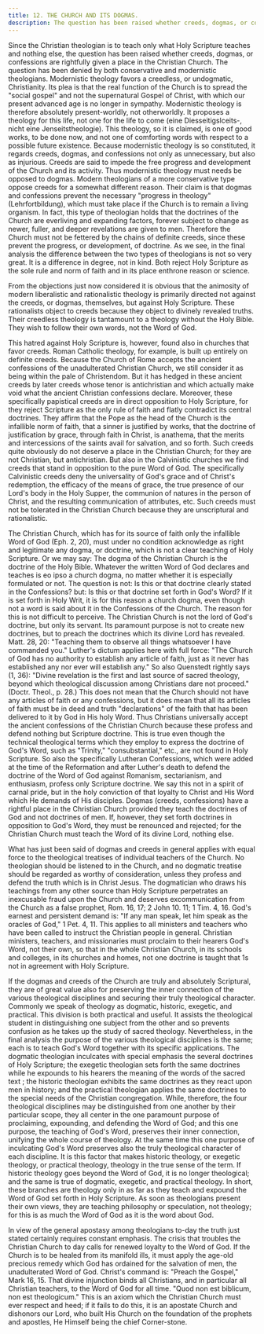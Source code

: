 ```yaml
---
title: 12. THE CHURCH AND ITS DOGMAS. 
description: The question has been raised whether creeds, dogmas, or confessions are rightfully given a place in the Christian Church.
---
```


Since the Christian theologian is to teach only what Holy Scripture teaches and nothing else, the question has been raised whether creeds, dogmas, or confessions are rightfully given a place in the Christian Church. The question has been denied by both conservative and modernistic theologians. Modernistic theology favors a creedless, or undogmatic, Christianity. Its plea is that the real function of the Church is to spread the "social gospel" and not the supernatural Gospel of Christ, with which our present advanced age is no longer in sympathy. Modernistic theology is therefore absolutely present-worldly, not otherworldly. It proposes a theology for this life, not one for the life to come (eine Diesseitigslceits-, nicht eine Jenseitstheologie). This theology, so it is claimed, is one of good works, to be done now, and not one of comforting words with respect to a possible future existence. Because modernistic theology is so constituted, it regards creeds, dogmas, and confessions not only as unnecessary, but also as injurious. Creeds are said to impede the free progress and development of the Church and its activity. Thus modernistic theology must needs be opposed to dogmas. Modern theologians of a more conservative type oppose creeds for a somewhat different reason. Their claim is that dogmas and confessions prevent the necessary "progress in theology" (Lehrfortbildung), which must take place if the Church is to remain a living organism. In fact, this type of theologian holds that the doctrines of the Church are everliving and expanding factors, forever subject to change as newer, fuller, and deeper revelations are given to men. Therefore the Church must not be fettered by the chains of definite creeds, since these prevent the progress, or development, of doctrine. As we see, in the final analysis the difference between the two types of theologians is not so very great. It is a difference in degree, not in kind. Both reject Holy Scripture as the sole rule and norm of faith and in its place enthrone reason or science.

From the objections just now considered it is obvious that the animosity of modern liberalistic and rationalistic theology is primarily directed not against the creeds, or dogmas, themselves, but against Holy Scripture. These rationalists object to creeds because they object to divinely revealed truths. Their creedless theology is tantamount to a theology without the Holy Bible. They wish to follow their own words, not the Word of God.

This hatred against Holy Scripture is, however, found also in churches that favor creeds. Roman Catholic theology, for example, is built up entirely on definite creeds. Because the Church of Rome accepts the ancient confessions of the unadulterated Christian Church, we still consider it as being within the pale of Christendom. But it has hedged in these ancient creeds by later creeds whose tenor is antichristian and which actually make void what the ancient Christian confessions declare. Moreover, these specifically papistical creeds are in direct opposition to Holy Scripture, for they reject Scripture as the only rule of faith and flatly contradict its central doctrines. They affirm that the Pope as the head of the Church is the infallible norm of faith, that a sinner is justified by works, that the doctrine of justification by grace, through faith in Christ, is anathema, that the merits and intercessions of the saints avail for salvation, and so forth. Such creeds quite obviously do not deserve a place in the Christian Church; for they are not Christian, but antichristian. But also in the Calvinistic churches we find creeds that stand in opposition to the pure Word of God. The specifically Calvinistic creeds deny the universality of God's grace and of Christ's redemption, the efficacy of the means of grace, the true presence of our Lord's body in the Holy Supper, the communion of natures in the person of Christ, and the resulting communication of attributes, etc. Such creeds must not be tolerated in the Christian Church because they are unscriptural and rationalistic.

The Christian Church, which has for its source of faith only the infallible Word of God (Eph. 2, 20), must under no condition acknowledge as right and legitimate any dogma, or doctrine, which is not a clear teaching of Holy Scripture. Or we may say: The dogma of the Christian Church is the doctrine of the Holy Bible. Whatever the written Word of God declares and teaches is eo ipso a church dogma, no matter whether it is especially formulated or not. The question is not: Is this or that doctrine clearly stated in the Confessions? but: Is this or that doctrine set forth in God's Word? If it is set forth in Holy Writ, it is for this reason a church dogma, even though not a word is said about it in the Confessions of the Church. The reason for this is not difficult to perceive. The Christian Church is not the lord of God's doctrine, but only its servant. Its paramount purpose is not to create new doctrines, but to preach the doctrines which its divine Lord has revealed. Matt. 28, 20: "Teaching them to observe all things whatsoever I have commanded you." Luther's dictum applies here with full force: "The Church of God has no authority to establish any article of faith, just as it never has established any nor ever will establish any." So also Quenstedt rightly says (1, 36): "Divine revelation is the first and last source of sacred theology, beyond which theological discussion among Christians dare not proceed." (Doctr. Theol., p. 28.) This does not mean that the Church should not have any articles of faith or any confessions, but it does mean that all its articles of faith must be in deed and truth "declarations" of the faith that has been delivered to it by God in His holy Word. Thus Christians universally accept the ancient confessions of the Christian Church because these profess and defend nothing but Scripture doctrine. This is true even though the technical theological terms which they employ to express the doctrine of God's Word, such as "Trinity," "consubstantial," etc., are not found in Holy Scripture. So also the specifically Lutheran Confessions, which were added at the time of the Reformation and after Luther's death to defend the doctrine of the Word of God against Romanism, sectarianism, and enthusiasm, profess only Scripture doctrine. We say this not in a spirit of carnal pride, but in the holy conviction of that loyalty to Christ and His Word which He demands of His disciples. Dogmas (creeds, confessions) have a rightful place in the Christian Church provided they teach the doctrines of God and not doctrines of men. If, however, they set forth doctrines in opposition to God's Word, they must be renounced and rejected; for the Christian Church must teach the Word of its divine Lord, nothing else.

What has just been said of dogmas and creeds in general applies with equal force to the theological treatises of individual teachers of the Church. No theologian should be listened to in the Church, and no dogmatic treatise should be regarded as worthy of consideration, unless they profess and defend the truth which is in Christ Jesus. The dogmatician who draws his teachings from any other source than Holy Scripture perpetrates an inexcusable fraud upon the Church and deserves excommunication from the Church as a false prophet, Rom. 16, 17; 2 John 10. 11; 1 Tim. 4, 16. God's earnest and persistent demand is: "If any man speak, let him speak as the oracles of God," 1 Pet. 4, 11. This applies to all ministers and teachers who have been called to instruct the Christian people in general. Christian ministers, teachers, and missionaries must proclaim to their hearers God's Word, not their own, so that in the whole Christian Church, in its schools and colleges, in its churches and homes, not one doctrine is taught that 1s not in agreement with Holy Scripture.

If the dogmas and creeds of the Church are truly and absolutely Scriptural, they are of great value also for preserving the inner connection of the various theological disciplines and securing their truly theological character. Commonly we speak of theology as dogmatic, historic, exegetic, and practical. This division is both practical and useful. It assists the theological student in distinguishing one subject from the other and so prevents confusion as he takes up the study of sacred theology. Nevertheless, in the final analysis the purpose of the various theological disciplines is the same; each is to teach God's Word together with its specific applications. The dogmatic theologian inculcates with special emphasis the several doctrines of Holy Scripture; the exegetic theologian sets forth the same doctrines while he expounds to his hearers the meaning of the words of the sacred text ; the historic theologian exhibits the same doctrines as they react upon men in history; and the practical theologian applies the same doctrines to the special needs of the Christian congregation. While, therefore, the four theological disciplines may be distinguished from one another by their particular scope, they all center in the one paramount purpose of proclaiming, expounding, and defending the Word of God; and this one purpose, the teaching of God's Word, preserves their inner connection, unifying the whole course of theology. At the same time this one purpose of inculcating God's Word preserves also the truly theological character of each discipline. It is this factor that makes historic theology, or exegetic theology, or practical theology, theology in the true sense of the term. If historic theology goes beyond the Word of God, it is no longer theological; and the same is true of dogmatic, exegetic, and practical theology. In short, these branches are theology only in as far as they teach and expound the Word of God set forth in Holy Scripture. As soon as theologians present their own views, they are teaching philosophy or speculation, not theology; for this is as much the Word of God as it is the word about God.

In view of the general apostasy among theologians to-day the truth just stated certainly requires constant emphasis. The crisis that troubles the Christian Church to day calls for renewed loyalty to the Word of God. If the Church is to be healed from its manifold ills, it must apply the age-old precious remedy which God has ordained for the salvation of men, the unadulterated Word of God. Christ's command is: "Preach the Gospel," Mark 16, 15. That divine injunction binds all Christians, and in particular all Christian teachers, to the Word of God for all time. "Quod non est biblicum, non est theologicum." This is an axiom which the Christian Church must ever respect and heed; if it fails to do this, it is an apostate Church and dishonors our Lord, who built His Church on the foundation of the prophets and apostles, He Himself being the chief Corner-stone.